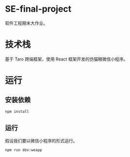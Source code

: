 # SE-final-project

软件工程期末大作业。

# 技术栈

基于 Taro 跨端框架，使用 React 框架开发的仿猫眼微信小程序。

# 运行

## 安装依赖

```bash
npm install
```

## 运行

假设我们要以微信小程序的形式运行。

```bash
npm run dev:weapp
```
